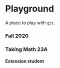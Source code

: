 # Playground

A place to play with `git`.

### Fall 2020

### Taking Math 23A
#### Extension student

